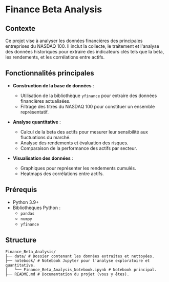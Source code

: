 # Finance Beta Analysis

## Contexte
Ce projet vise à analyser les données financières des principales entreprises du NASDAQ 100. Il inclut la collecte, le traitement et l'analyse des données historiques pour extraire des indicateurs clés tels que la beta, les rendements, et les corrélations entre actifs.

## Fonctionnalités principales

- **Construction de la base de données** :
  - Utilisation de la bibliothèque `yfinance` pour extraire des données financières actualisées.
  - Filtrage des titres du NASDAQ 100 pour constituer un ensemble représentatif.

- **Analyse quantitative** :
  - Calcul de la beta des actifs pour mesurer leur sensibilité aux fluctuations du marché.
  - Analyse des rendements et évaluation des risques.
  - Comparaison de la performance des actifs par secteur.

- **Visualisation des données** :
  - Graphiques pour représenter les rendements cumulés.
  - Heatmaps des corrélations entre actifs.

## Prérequis
- Python 3.9+
- Bibliothèques Python :
  - `pandas`
  - `numpy`
  - `yfinance`

## Structure

```plaintext
Finance_Beta_Analysis/
├── data/ # Dossier contenant les données extraites et nettoyées.
├── notebook/ # Notebook Jupyter pour l'analyse exploratoire et quantitative.
│   └── Finance_Beta_Analysis_Notebook.ipynb # Notebook principal.
├── README.md # Documentation du projet (vous y êtes).
